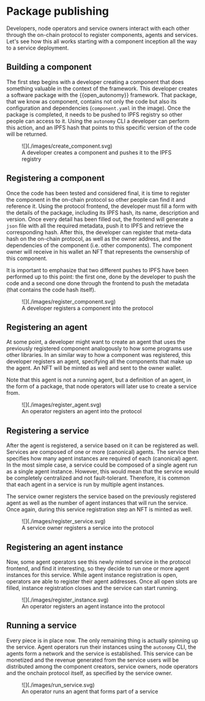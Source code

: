 # Package publishing

Developers, node operators and service owners interact with each other through the on-chain protocol to register components, agents and services. Let's see how this all works starting with
a component inception all the way to a service deployment.

## Building a component

The first step begins with a developer creating a component that does something valuable in the context of the framework. This developer creates a software package with the {{open_autonomy}}
framework. That package, that we know as component, contains not only the code but also its configuration and dependencies (```component.yaml``` in the image). Once the package is completed,
it needs to be pushed to IPFS registry so other people can access to it. Using the ```autonomy``` CLI a developer can perform this action, and an IPFS hash that
points to this specific version of the code will be returned.

<figure markdown>
![](./images/create_component.svg)
<figcaption>A developer creates a component and pushes it to the IPFS registry</figcaption>
</figure>

## Registering a component

Once the code has been tested and considered final, it is time to register the component in the on-chain protocol so other people can find it and reference it. Using the protocol frontend, the developer must fill a form with
the details of the package, including its IPFS hash, its name, description and version. Once every detail has been filled out, the frontend will generate a ```json```
file with all the required metadata, push it to IPFS and retrieve the corresponding hash. After this, the developer can register that meta-data hash on the on-chain protocol, as well as the owner address, and the dependencies of the component (i.e. other components). The component
owner will receive in his wallet an NFT that represents the ownsership of this component.

It is important to emphasize that two different pushes to IPFS have been
performed up to this point: the first one, done by the developer to push the code and a second one done through the frontend to push the metadata (that contains the code hash itself).

<figure markdown>
![](./images/register_component.svg)
<figcaption>A developer registers a component into the protocol</figcaption>
</figure>

## Registering an agent

At some point, a developer might want to create an agent that uses the previously registered component analogously to how some programs use other libraries. In an similar way to how a component was registered, this developer
registers an agent, specifying all the components that make up the agent. An NFT will be minted as well and sent to the owner wallet.

Note that this agent is not a running agent, but a definition of an agent, in the form of a package, that node operators will later use to create a service from.

<figure markdown>
![](./images/register_agent.svg)
<figcaption>An operator registers an agent into the protocol</figcaption>
</figure>

## Registering a service

After the agent is registered, a service based on it can be registered as well. Services are composed of one or more (canonical) agents. The service then specifies how many agent instances are required of each (canonical) agent. In the most simple case, a service could be composed of a single agent run as a single agent instance. However, this would mean that the service would be completely centralized and not fault-tolerant. Therefore, it is common that each agent in a service is run by multiple agent instances.

The service owner registers the service based on the previously registered agent as well as the number of agent instances that will run the service. Once again, during this service registration step an NFT is minted as well.

<figure markdown>
![](./images/register_service.svg)
<figcaption>A service owner registers a service into the protocol</figcaption>
</figure>

## Registering an agent instance

Now, some agent operators see this newly minted service in the protocol frontend, and find it interesting, so they decide to run one or more agent instances for this service. While agent instance registration is open, operators are able to register their agent addresses. Once all open slots are filled, instance registration closes and the service can start running.

<figure markdown>
![](./images/register_instance.svg)
<figcaption>An operator registers an agent instance into the protocol</figcaption>
</figure>

## Running a service

Every piece is in place now. The only remaining thing is actually spinning up the service. Agent operators run their instances using the ```autonomy``` CLI, the agents
form a network and the service is established. This service can be monetized and the revenue generated from the service users will be distributed among the component creators, service owners, node operators and the onchain protocol itself, as specified by the service owner.

<figure markdown>
![](./images/run_service.svg)
<figcaption>An operator runs an agent that forms part of a service</figcaption>
</figure>
